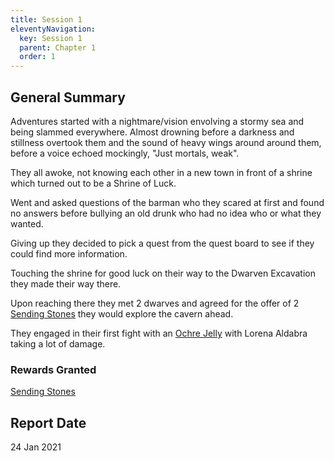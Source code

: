 ```yaml
---
title: Session 1
eleventyNavigation:
  key: Session 1
  parent: Chapter 1
  order: 1
---
```


## General Summary

Adventures started with a nightmare/vision envolving a stormy sea and being slammed everywhere. Almost drowning before a darkness and stillness overtook them and the sound of heavy wings around around them, before a voice echoed mockingly, "Just mortals, weak".  

 They all awoke, not knowing each other in a new town in front of a shrine which turned out to be a Shrine of Luck.  

 Went and asked questions of the barman who they scared at first and found no answers before bullying an old drunk who had no idea who or what they wanted.  

 Giving up they decided to pick a quest from the quest board to see if they could find more information.  

 Touching the shrine for good luck on their way to the Dwarven Excavation they made their way there.  

 Upon reaching there they met 2 dwarves and agreed for the offer of 2 [Sending Stones](https://www.dndbeyond.com/magic-items/sending-stones) they would explore the cavern ahead.  

 They engaged in their first fight with an [Ochre Jelly](https://www.dndbeyond.com/monsters/ochre-jelly) with Lorena Aldabra taking a lot of damage.

### Rewards Granted

[Sending Stones](https://www.dndbeyond.com/magic-items/sending-stones)

## Report Date

24 Jan 2021

